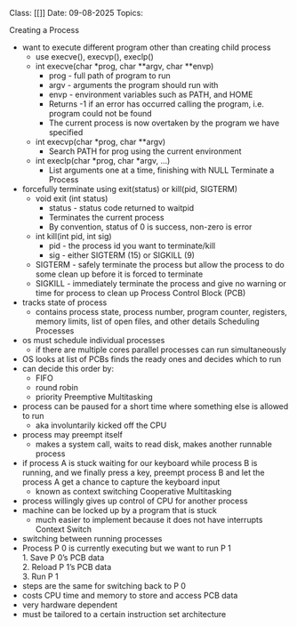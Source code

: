 Class: [[]]
Date: 09-08-2025
Topics: 

Creating a Process
 - want to execute different program other than creating child process
	 - use execve(), execvp(), execlp()
	- int execve(char \*prog, char \*\*argv, char \*\*envp)  
		 - prog - full path of program to run  
		 - argv - arguments the program should run with  
		 - envp - environment variables such as PATH, and HOME  
		 - Returns -1 if an error has occurred calling the program, i.e. program could not be found  
		 - The current process is now overtaken by the program we have specified  
	- int execvp(char \*prog, char \*\*argv)  
		- Search PATH for prog using the current environment  
	- int execlp(char \*prog, char \*argv, ...)  
		- List arguments one at a time, finishing with NULL
Terminate a Process
- forcefully terminate using exit(status) or kill(pid, SIGTERM)
	- void exit (int status)  
		- status - status code returned to waitpid  
		- Terminates the current process  
		- By convention, status of 0 is success, non-zero is error  
	- int kill(int pid, int sig)  
		- pid - the process id you want to terminate/kill  
		- sig - either SIGTERM (15) or SIGKILL (9)  
	- SIGTERM - safely terminate the process but allow the process to do some clean up before it is forced to terminate  
	- SIGKILL - immediately terminate the process and give no warning or time for  process to clean up
Process Control Block (PCB)
- tracks state of process 
	- contains process state, process number, program counter, registers, memory limits, list of open files, and other details 
Scheduling Processes 
- os must schedule individual processes 
	- if there are multiple cores parallel processes can run simultaneously
- OS looks at list of PCBs finds the ready ones and decides which to run 
- can decide this order by:
	- FIFO
	- round robin
	- priority 
Preemptive Multitasking 
- process can be paused for a short time where something else is allowed to run 
	- aka involuntarily kicked off the CPU 
- process may preempt itself
	- makes a system call, waits to read disk, makes another runnable process 
- if process A is stuck waiting for our keyboard while process B is running, and we finally press a key, preempt process B and let the process A get a chance to capture the keyboard input
	- known as context switching 
Cooperative Multitasking 
- process willingly gives up control of CPU for another process 
- machine can be locked up by a program that is stuck 
	- much easier to implement because it does not have interrupts 
Context Switch
- switching between running processes 
- Process P 0 is currently executing but we want to run P 1  
		1. Save P 0’s PCB data  
		2. Reload P 1’s PCB data  
		3. Run P 1
- steps are the same for switching back to P 0
- costs CPU time and memory to store and access PCB data 
- very hardware dependent 
- must be tailored to a  certain instruction set architecture 